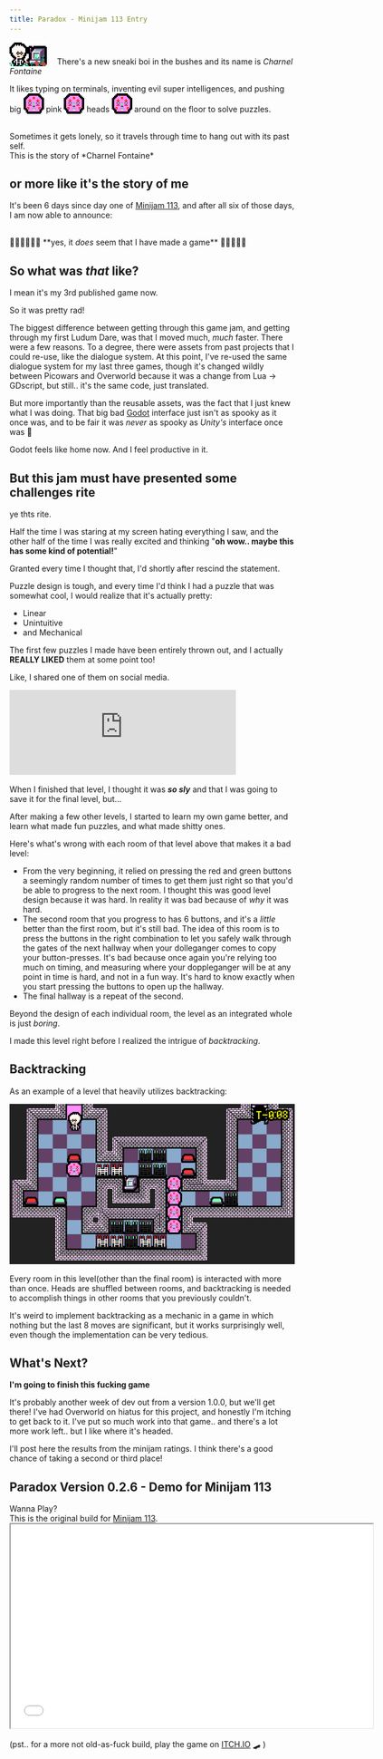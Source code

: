 ```yaml
---
title: Paradox - Minijam 113 Entry
---
```


<img src="/images/footer-paradox.gif" style="vertical-align: bottom; margin-right: 1em;" /> There's a new sneaki boi in the bushes and its name is *Charnel Fontaine*


It likes typing on terminals, inventing evil super intelligences, and pushing big <img src="/images/post-content/paradox-head.png" style="vertical-align: bottom;"/> pink <img src="/images/post-content/paradox-head.png" style="vertical-align: bottom;" /> heads <img src="/images/post-content/paradox-head.png" style="vertical-align: bottom;" /> around on the floor to solve puzzles. 

<br />

<div class="center">Sometimes it gets lonely, so it travels through time to hang out with its past self.</div>

<div class="center">This is the story of *Charnel Fontaine*</div>

## or more like it's the story of me

It's been 6 days since day one of <a href="https://itch.io/jam/mini-jam-113-final-boss">Minijam 113</a>, and after all six of those days, I am now able to announce: 

<br />
<div class="center">🌈✨🎉👯‍♀️🥳 **yes, it <em>does</em> seem that I have made a game** 🥳👯🎉✨🌈</div>

## So what was *that* like?

I mean it's my 3rd published game now. 

So it was pretty rad!

The biggest difference between getting through this game jam, and getting through my first Ludum Dare, was that I moved much, *much* faster. There were a few reasons. To a degree, there were assets from past projects that I could re-use, like the dialogue system. At this point, I've re-used the same dialogue system for my last three games, though it's changed wildly between Picowars and Overworld because it was a change from Lua -> GDscript, but still.. it's the same code, just translated. 

But more importantly than the reusable assets, was the fact that I just knew what I was doing. That big bad <a href="https://godotengine.org/">Godot</a> interface just isn't as spooky as it once was, and to be fair it was *never* as spooky as *Unity's* interface once was 🤮

Godot feels like home now. And I feel productive in it.


## But this jam must have presented some challenges rite

ye thts rite.

Half the time I was staring at my screen hating everything I saw, and the other half of the time I was really excited and thinking "**oh wow.. maybe this has some kind of potential!**"

Granted every time I thought that, I'd shortly after rescind the statement. 

Puzzle design is tough, and every time I'd think I had a puzzle that was somewhat cool, I would realize that it's actually pretty: 

* Linear
* Unintuitive
* and Mechanical

The first few puzzles I made have been entirely thrown out, and I actually **REALLY LIKED** them at some point too! 

Like, I shared one of them on social media. 

<iframe src="https://mastodon.gamedev.place/@Lambdanaut/108858748506309030/embed" class="mastodon-embed" style="max-width: 100%; border: 0" width="400" allowfullscreen="allowfullscreen"></iframe><script src="https://mastodon.gamedev.place/embed.js" async="async"></script>


When I finished that level, I thought it was ***so sly*** and that I was going to save it for the final level, but&hellip;

After making a few other levels, I started to learn my own game better, and learn what made fun puzzles, and what made shitty ones.

Here's what's wrong with each room of that level above that makes it a bad level:

* From the very beginning, it relied on pressing the red and green buttons a seemingly random number of times to get them just right so that you'd be able to progress to the next room. I thought this was good level design because it was hard. In reality it was bad because of *why* it was hard. 
* The second room that you progress to has 6 buttons, and it's a *little* better than the first room, but it's still bad. The idea of this room is to press the buttons in the right combination to let you safely walk through the gates of the next hallway when your dolleganger comes to copy your button-presses. It's bad because once again you're relying too much on timing, and measuring where your doppleganger will be at any point in time is hard, and not in a fun way. It's hard to know exactly when you start pressing the buttons to open up the hallway. 
* The final hallway is a repeat of the second. 

Beyond the design of each individual room, the level as an integrated whole is just *boring*.

I made this level right before I realized the intrigue of *backtracking*. 

## Backtracking

As an example of a level that heavily utilizes backtracking: 

<img src="/images/post-content/paradox-backtracking-example.png" alt="screenshot of a level in Paradox with signifiant backtracking" />

Every room in this level(other than the final room) is interacted with more than once. Heads are shuffled between rooms, and backtracking is needed to accomplish things in other rooms that you previously couldn't. 

It's weird to implement backtracking as a mechanic in a game in which nothing but the last 8 moves are significant, but it works surprisingly well, even though the implementation can be very tedious.


## What's Next?

**I'm going to finish this fucking game**

It's probably another week of dev out from a version 1.0.0, but we'll get there! I've had Overworld on hiatus for this project, and honestly I'm itching to get back to it. I've put so much work into that game.. and there's a lot more work left.. but I like where it's headed. 

I'll post here the results from the minijam ratings. I think there's a good chance of taking a second or third place! 


## Paradox Version 0.2.6 - Demo for Minijam 113

<div class="center">Wanna Play? <br />This is the original build for <a href="https://itch.io/jam/mini-jam-113-final-boss">Minijam 113</a>.</div>

<div class="center">
 <iframe src="/games/paradox-demo-1/index.html" width=640 height=360></iframe> 

 (pst.. for a more not <span class='rainbow-text-loop'>old-as-fuck</span> build, play the game on <a href="https://lambdanaut.itch.io/paradox" class="rainbow-text-loop">ITCH.IO</a> 🛹 )

</div>

